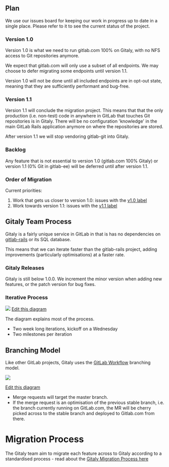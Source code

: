 
## Plan

We use our issues board for keeping our work in progress up to date in a single place. Please refer to it to see the current status of the project.

### Version 1.0

Version 1.0 is what we need to run gitlab.com 100% on Gitaly, with no
NFS access to Git repositories anymore.

We expect that gitlab.com will only use a subset of all endpoints. We
may choose to defer migrating some endpoints until version 1.1.

Version 1.0 will not be done until all included endpoints are in
opt-out state, meaning that they are sufficiently performant and
bug-free.

### Version 1.1

Version 1.1 will conclude the migration project. This means that that
the only production (i.e. non-test) code in anywhere in GitLab that
touches Git repositories is in Gitaly. There will be no configuration
'knowledge' in the main GitLab Rails application anymore on where the
repositories are stored.

After version 1.1 we will stop vendoring gitlab-git into Gitaly.

### Backlog

Any feature that is not essential to version 1.0 (gitlab.com 100%
Gitaly) or version 1.1 (0% Git in gitlab-ee) will be deferred until
after version 1.1.

### Order of Migration

Current priorities:

1. Work that gets us closer to version 1.0: issues with the [v1.0 label](https://gitlab.com/gitlab-org/gitaly/issues?label_name%5B%5D=v1.0)
1. Work towards version 1.1: issues with the [v1.1 label](https://gitlab.com/gitlab-org/gitaly/issues?label_name%5B%5D=v1.1)

## Gitaly Team Process

Gitaly is a fairly unique service in GitLab in that is has no dependencies on [gitlab-rails](https://gitlab.com/gitlab-org/gitlab-ce) or its SQL database.

This means that we can iterate faster than the gitlab-rails project, adding improvements (particularly optimisations) at a faster rate.

### Gitaly Releases

Gitaly is still below 1.0.0. We increment the minor version when adding new features, or the patch version for bug fixes.

### Iterative Process

![](https://docs.google.com/drawings/d/11KY4ef2A1w1cie_um-ROUJ1N3GyFuWwhNEHjCzglzbA/pub?w=1440&h=810)
[Edit this diagram](https://docs.google.com/drawings/d/11KY4ef2A1w1cie_um-ROUJ1N3GyFuWwhNEHjCzglzbA/edit)

The diagram explains most of the process.

* Two week long iterations, kickoff on a Wednesday
* Two milestones per iteration

## Branching Model

Like other GitLab projects, Gitaly uses the [GitLab Workflow](https://docs.gitlab.com/ee/workflow/gitlab_flow.html)  branching model.

![](https://docs.google.com/drawings/d/1VBDeOouLohq5EqOrht_9IGgNGQ2D6WgW_O6TgKytU2w/pub?w=960&h=720)

[Edit this diagram](https://docs.google.com/a/gitlab.com/drawings/d/1VBDeOouLohq5EqOrht_9IGgNGQ2D6WgW_O6TgKytU2w/edit)

* Merge requests will target the master branch.
* If the merge request is an optimisation of the previous stable branch, i.e. the branch currently running on GitLab.com, the MR will be cherry picked across to the stable branch and deployed to Gitlab.com from there.

# Migration Process

The Gitaly team aim to migrate each feature across to Gitaly according to a standardised process - read about the [Gitaly Migration Process here](MIGRATION_PROCESS.md)
